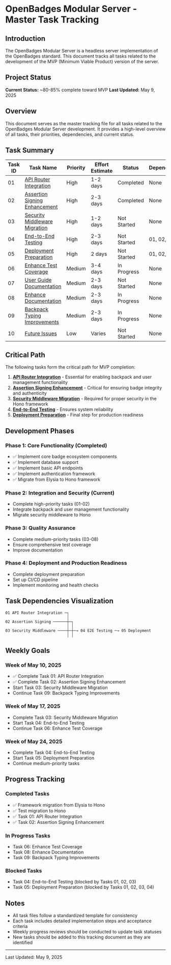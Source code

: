# OpenBadges Modular Server - Master Task Tracking

## Introduction

The OpenBadges Modular Server is a headless server implementation of the OpenBadges standard. This document tracks all tasks related to the development of the MVP (Minimum Viable Product) version of the server.

## Project Status

**Current Status:** ~80-85% complete toward MVP
**Last Updated:** May 9, 2025

## Overview

This document serves as the master tracking file for all tasks related to the OpenBadges Modular Server development. It provides a high-level overview of all tasks, their priorities, dependencies, and current status.

## Task Summary

| Task ID | Task Name | Priority | Effort Estimate | Status | Dependencies |
|---------|-----------|----------|----------------|--------|--------------|
| 01 | [API Router Integration](./todo/01_api_router_integration.md) | High | 1-2 days | Completed | None |
| 02 | [Assertion Signing Enhancement](./todo/02_assertion_signing_enhancement.md) | High | 2-3 days | Completed | None |
| 03 | [Security Middleware Migration](./todo/03_security_middleware_migration.md) | High | 1-2 days | Not Started | None |
| 04 | [End-to-End Testing](./todo/04_e2e_testing.md) | High | 2-3 days | Not Started | 01, 02, 03 |
| 05 | [Deployment Preparation](./todo/05_deployment_preparation.md) | High | 2 days | Not Started | 01, 02, 03, 04 |
| 06 | [Enhance Test Coverage](./todo/06_enhance_test_coverage.md) | Medium | 3-4 days | In Progress | None |
| 07 | [User Guide Documentation](./todo/07_user_guide_documentation.md) | Medium | 2-3 days | Not Started | None |
| 08 | [Enhance Documentation](./todo/08_enhance_documentation.md) | Medium | 2-3 days | In Progress | None |
| 09 | [Backpack Typing Improvements](./todo/09_backpack_typing_improvements.md) | Medium | 2-3 days | In Progress | None |
| 10 | [Future Issues](./todo/10_future_issues.md) | Low | Varies | Not Started | None |

## Critical Path

The following tasks form the critical path for MVP completion:

1. **[API Router Integration](./todo/01_api_router_integration.md)** - Essential for enabling backpack and user management functionality
2. **[Assertion Signing Enhancement](./todo/02_assertion_signing_enhancement.md)** - Critical for ensuring badge integrity and authenticity
3. **[Security Middleware Migration](./todo/03_security_middleware_migration.md)** - Required for proper security in the Hono framework
4. **[End-to-End Testing](./todo/04_e2e_testing.md)** - Ensures system reliability
5. **[Deployment Preparation](./todo/05_deployment_preparation.md)** - Final step for production readiness

## Development Phases

### Phase 1: Core Functionality (Completed)
- ✅ Implement core badge ecosystem components
- ✅ Implement database support
- ✅ Implement basic API endpoints
- ✅ Implement authentication framework
- ✅ Migrate from Elysia to Hono framework

### Phase 2: Integration and Security (Current)
- Complete high-priority tasks (01-02)
- Integrate backpack and user management functionality
- Migrate security middleware to Hono

### Phase 3: Quality Assurance
- Complete medium-priority tasks (03-08)
- Ensure comprehensive test coverage
- Improve documentation

### Phase 4: Deployment and Production Readiness
- Complete deployment preparation
- Set up CI/CD pipeline
- Implement monitoring and health checks

## Task Dependencies Visualization

```
01 API Router Integration ─┐
                           │
02 Assertion Signing ──────┼─┐
                           │ │
03 Security Middleware ────┼─┼─→ 04 E2E Testing ─→ 05 Deployment
                           │ │
```

## Weekly Goals

### Week of May 10, 2025
- ✅ Complete Task 01: API Router Integration
- ✅ Complete Task 02: Assertion Signing Enhancement
- Start Task 03: Security Middleware Migration
- Continue Task 09: Backpack Typing Improvements

### Week of May 17, 2025
- Complete Task 03: Security Middleware Migration
- Start Task 04: End-to-End Testing
- Continue Task 06: Enhance Test Coverage

### Week of May 24, 2025
- Complete Task 04: End-to-End Testing
- Start Task 05: Deployment Preparation
- Continue medium-priority tasks

## Progress Tracking

### Completed Tasks
- ✅ Framework migration from Elysia to Hono
- ✅ Test migration to Hono
- ✅ Task 01: API Router Integration
- ✅ Task 02: Assertion Signing Enhancement

### In Progress Tasks
- Task 06: Enhance Test Coverage
- Task 08: Enhance Documentation
- Task 09: Backpack Typing Improvements

### Blocked Tasks
- Task 04: End-to-End Testing (blocked by Tasks 01, 02, 03)
- Task 05: Deployment Preparation (blocked by Tasks 01, 02, 03, 04)

## Notes

- All task files follow a standardized template for consistency
- Each task includes detailed implementation steps and acceptance criteria
- Weekly progress reviews should be conducted to update task statuses
- New tasks should be added to this tracking document as they are identified

---

Last Updated: May 9, 2025
